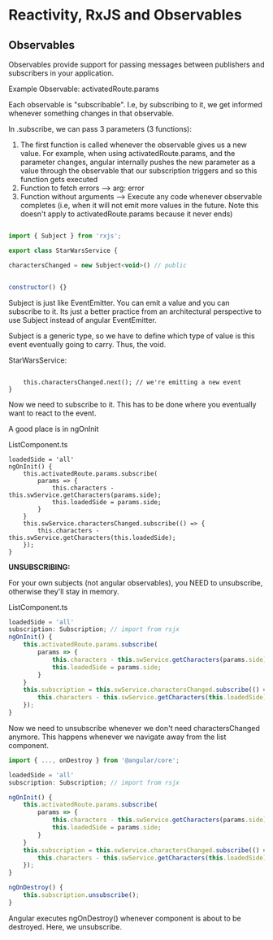 # Reactivity, RxJS and Observables



## Observables

Observables provide support for passing messages between publishers and subscribers in your application.

Example Observable: activatedRoute.params

Each observable is "subscribable". I.e, by subscribing to it, we get informed whenever something changes in that observable. 

In <observable>.subscribe, we can pass 3 parameters (3 functions):

1. The first function is called whenever the observable gives us a new value. For example, when using activatedRoute.params, and the parameter changes, angular internally pushes the new parameter as a value through the observable that our subscription triggers and so this function gets executed
2. Function to fetch errors --> arg: error
3. Function without arguments --> Execute any code whenever observable completes (i.e, when it will not emit more values in the future. Note this doesn't apply to activatedRoute.params because it never ends)


```javascript

import { Subject } from 'rxjs';

export class StarWarsService {

charactersChanged = new Subject<void>() // public


constructor() {}
```

Subject is just like EventEmitter. You can emit a value and you can subscribe to it. Its just a better practice from an architectural perspective to use Subject instead of angular EventEmitter. 

Subject is a generic type, so we have to define which type of value is this event eventually going to carry. Thus, the void.

StarWarsService:
```onSideChosoen(charInfo) {

	this.charactersChanged.next(); // we're emitting a new event
}

```

Now we need to subscribe to it. This has to be done where you eventually want to react to the event.

A good place is in ngOnInit

ListComponent.ts
```
loadedSide = 'all'
ngOnInit() {
	this.activatedRoute.params.subscribe( 
		params => {
			this.characters - this.swService.getCharacters(params.side);
			this.loadedSide = params.side;
		}
	}
	this.swService.charactersChanged.subscribe(() => {
		this.characters - this.swService.getCharacters(this.loadedSide);
	});
}
```

**UNSUBSCRIBING:**

For your own subjects (not angular observables), you NEED to unsubscribe, otherwise they'll stay in memory.

ListComponent.ts
```javascript
loadedSide = 'all'
subscription: Subscription; // import from rsjx
ngOnInit() {
	this.activatedRoute.params.subscribe( 
		params => {
			this.characters - this.swService.getCharacters(params.side);
			this.loadedSide = params.side;
		}
	}
	this.subscription = this.swService.charactersChanged.subscribe(() => {
		this.characters - this.swService.getCharacters(this.loadedSide);
	});
}
```

Now we need to unsubscribe whenever we don't need charactersChanged anymore. This happens whenever we navigate away from the list component. 

```javascript
import { ..., onDestroy } from '@angular/core';

loadedSide = 'all'
subscription: Subscription; // import from rsjx

ngOnInit() {
	this.activatedRoute.params.subscribe( 
		params => {
			this.characters - this.swService.getCharacters(params.side);
			this.loadedSide = params.side;
		}
	}
	this.subscription = this.swService.charactersChanged.subscribe(() => {
		this.characters - this.swService.getCharacters(this.loadedSide);
	});
}

ngOnDestroy() {
	this.subscription.unsubscribe();
}

```

Angular executes ngOnDestroy() whenever component is about to be destroyed. Here, we unsubscribe. 


